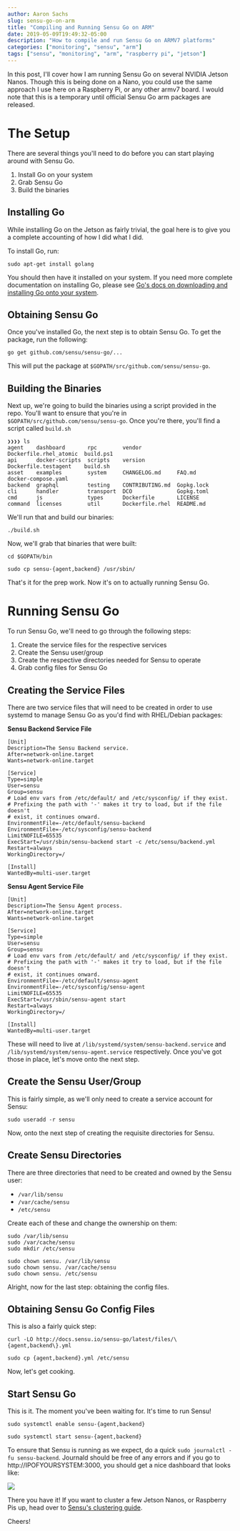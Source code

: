 ```yaml
---
author: Aaron Sachs
slug: sensu-go-on-arm
title: "Compiling and Running Sensu Go on ARM"
date: 2019-05-09T19:49:32-05:00
description: "How to compile and run Sensu Go on ARMV7 platforms"
categories: ["monitoring", "sensu", "arm"]
tags: ["sensu", "monitoring", "arm", "raspberry pi", "jetson"]
---
```


In this post, I'll cover how I am running Sensu Go on several NVIDIA Jetson Nanos. Though this is being done on a Nano, you could use the same approach I use here on a Raspberry Pi, or any other armv7 board. I would note that this is a temporary until official Sensu Go arm packages are released.

# The Setup

There are several things you'll need to do before you can start playing around with Sensu Go. 

1. Install Go on your system
2. Grab Sensu Go
3. Build the binaries

## Installing Go

While installing Go on the Jetson as fairly trivial, the goal here is to give you a complete accounting of how I did what I did. 

To install Go, run:

`sudo apt-get install golang`

You should then have it installed on your system. If you need more complete documentation on installing Go, please see [Go's docs on downloading and installing Go onto your system][1].

## Obtaining Sensu Go

Once you've installed Go, the next step is to obtain Sensu Go. To get the package, run the following:

`go get github.com/sensu/sensu-go/...`

This will put the package at `$GOPATH/src/github.com/sensu/sensu-go`.

## Building the Binaries

Next up, we're going to build the binaries using a script provided in the repo. You'll want to ensure that you're in `$GOPATH/src/github.com/sensu/sensu-go`. Once you're there, you'll find a script called `build.sh`

```
❯❯❯❯ ls
agent    dashboard       rpc        vendor           Dockerfile.rhel_atomic  build.ps1
api      docker-scripts  scripts    version          Dockerfile.testagent    build.sh
asset    examples        system     CHANGELOG.md     FAQ.md                  docker-compose.yaml
backend  graphql         testing    CONTRIBUTING.md  Gopkg.lock
cli      handler         transport  DCO              Gopkg.toml
cmd      js              types      Dockerfile       LICENSE
command  licenses        util       Dockerfile.rhel  README.md
```

We'll run that and build our binaries:

`./build.sh`

Now, we'll grab that binaries that were built:

```
cd $GOPATH/bin

sudo cp sensu-{agent,backend} /usr/sbin/
```

That's it for the prep work. Now it's on to actually running Sensu Go.

# Running Sensu Go

To run Sensu Go, we'll need to go through the following steps:

1. Create the service files for the respective services
2. Create the Sensu user/group
3. Create the respective directories needed for Sensu to operate
4. Grab config files for Sensu Go

## Creating the Service Files

There are two service files that will need to be created in order to use systemd to manage Sensu Go as you'd find with RHEL/Debian packages:

**Sensu Backend Service File**
```
[Unit]
Description=The Sensu Backend service.
After=network-online.target
Wants=network-online.target

[Service]
Type=simple
User=sensu
Group=sensu
# Load env vars from /etc/default/ and /etc/sysconfig/ if they exist.
# Prefixing the path with '-' makes it try to load, but if the file doesn't
# exist, it continues onward.
EnvironmentFile=-/etc/default/sensu-backend
EnvironmentFile=-/etc/sysconfig/sensu-backend
LimitNOFILE=65535
ExecStart=/usr/sbin/sensu-backend start -c /etc/sensu/backend.yml
Restart=always
WorkingDirectory=/

[Install]
WantedBy=multi-user.target
```

**Sensu Agent Service File**
```
[Unit]
Description=The Sensu Agent process.
After=network-online.target
Wants=network-online.target

[Service]
Type=simple
User=sensu
Group=sensu
# Load env vars from /etc/default/ and /etc/sysconfig/ if they exist.
# Prefixing the path with '-' makes it try to load, but if the file doesn't
# exist, it continues onward.
EnvironmentFile=-/etc/default/sensu-agent
EnvironmentFile=-/etc/sysconfig/sensu-agent
LimitNOFILE=65535
ExecStart=/usr/sbin/sensu-agent start
Restart=always
WorkingDirectory=/

[Install]
WantedBy=multi-user.target
```

These will need to live at `/lib/systemd/system/sensu-backend.service` and `/lib/systemd/system/sensu-agent.service` respectively. Once you've got those in place, let's move onto the next step.

## Create the Sensu User/Group

This is fairly simple, as we'll only need to create a service account for Sensu:

`sudo useradd -r sensu`

Now, onto the next step of creating the requisite directories for Sensu.

## Create Sensu Directories

There are three directories that need to be created and owned by the Sensu user:

* `/var/lib/sensu`
* `/var/cache/sensu`
* `/etc/sensu`

Create each of these and change the ownership on them:

```
sudo /var/lib/sensu
sudo /var/cache/sensu
sudo mkdir /etc/sensu

sudo chown sensu. /var/lib/sensu
sudo chown sensu. /var/cache/sensu
sudo chown sensu. /etc/sensu
```

Alright, now for the last step: obtaining the config files.

## Obtaining Sensu Go Config Files

This is also a fairly quick step:

```
curl -LO http://docs.sensu.io/sensu-go/latest/files/\{agent,backend\}.yml

sudo cp {agent,backend}.yml /etc/sensu
```

Now, let's get cooking.

## Start Sensu Go

This is it. The moment you've been waiting for. It's time to run Sensu!

```
sudo systemctl enable sensu-{agent,backend}

sudo systemctl start sensu-{agent,backend}
```

To ensure that Sensu is running as we expect, do a quick `sudo journalctl -fu sensu-backend`. Journald should be free of any errors and if you go to http://IPOFYOURSYSTEM:3000, you should get a nice dashboard that looks like:

![](https://d1c0hjomoutdrw.cloudfront.net/items/121T2B171H1O2c210e2B/Webp.net-resizeimage.png)

There you have it! If you want to cluster a few Jetson Nanos, or Raspberry Pis up, head over to [Sensu's clustering guide][2]. 

Cheers!

<!--LINKS-->
[1]: https://golang.org/dl/
[2]: https://docs.sensu.io/sensu-go/5.7/guides/clustering/
